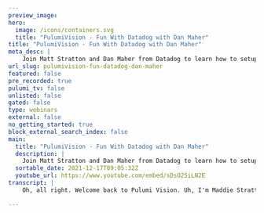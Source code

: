 ```yaml
---
preview_image:
hero:
  image: /icons/containers.svg
  title: "PulumiVision - Fun With Datadog with Dan Maher"
title: "PulumiVision - Fun With Datadog with Dan Maher"
meta_desc: |
    Join Matt Stratton and Dan Maher from Datadog to learn how to setup monitoring for any stack and any app
url_slug: pulumivision-fun-datadog-dan-maher
featured: false
pre_recorded: true
pulumi_tv: false
unlisted: false
gated: false
type: webinars
external: false
no_getting_started: true
block_external_search_index: false
main:
  title: "PulumiVision - Fun With Datadog with Dan Maher"
  description: |
    Join Matt Stratton and Dan Maher from Datadog to learn how to setup monitoring for any stack and any app
  sortable_date: 2021-12-17T09:05:32Z
  youtube_url: https://www.youtube.com/embed/sDsO25iLN2E
transcript: |
    Oh, all right. Welcome back to Pulumi Vision. Uh, I'm Maddie Stratton. I'm a staff developer advocate here at Pulumi. And, uh, I've got, you've got Dan, I do have Dan. I also have, you also have someone else. I don't see them. No, what I do have is I've got, um, ok. My, my Twitch uh, chat did not have the, the video muted somehow. So I was catching that in my ear because everybody knows I'm so good at, at Twitch. Um Not like you've ever streamed anything to Twitch before. Not like I've ever streamed. Make mistake. Yeah. Uh There we go. Ok. So that's muted. That's fine. Anyway, uh, what we're gonna be doing today here, uh, we're gonna be playing alone, playing around, playing around loud, playing a lounge, playing lounge with a little data dog and the, uh, and Pulumi. So as we kind of, before we kind of get into this a little bit before we jump into, into really getting into stuff, Dan, do you wanna maybe give like a little mini spiel about data in case people don't know what it is? I never heard of that for sure. For sure. Well, hi. Hi, Twitch and youtube and Pulumi fans. My name is Dan. I'm an engineer on the community team at Data Dog. Uh So what is Data Dog? Uh Well, like a couple of four years back when I first joined Data Dog, it was relatively straightforward, could like sort of like put one slide up and be like data dog is a metric segregation platform or something like this, right? Uh It was really simple, right? And now I was like, OK, hold on, let me read to you from the saga of my people, right? So basically what it is is it's an observable platform and it's got a ton of products inside it. So we've got like, you know, all the good monitoring and, you know, alerting and like, you know, metrics and dashboards and all that stuff you're probably used to, right? Like we've got all that, that's fine. And then we've also got like a big logs product, right? So like aggregating all your logs, it's got a crock parser built right into it. It's super good. We rub a little machine learning on there, don't worry about it. And we got some synthetics, we got some real user monitoring. Uh We've got a whole network component now and there's a whole bunch of stuff too. Uh But at the end of the day again, it's an observable platform. Uh it's api driven if you want it to be and that's a lot of what we're gonna be touching on today. Isn't that right? Matt? Yes. Uh all those things and what we're going to do, uh in addition to uh configuring some data, do stuff, we're gonna be doing it with Pulumi, which is uh infrastructure software. If Pulumi is new to you. Uh Welcome. Uh If Pulumi is not new to you, welcome. Anyway, welcome everybody, welcome to all of our friends uh who are joining us from all over the place. Uh But what we can do is we're gonna use uh a real programming language in this case today, we're gonna be using Go and that is specifically for my buddy engine who's always on my streams and saying, how come we don't write anything in go lang. And I'm like, here it is, this is very special for that. So we've got, we've got that going on. Um But you could write your Pulumi programs in, in typescript in any of the dot net languages or also in Python. We're gonna do it in today. And one of the fun things about uh using a uh a full programming language like that is we get, you know, fun things like conditionals and loops and packaging and all that fun stuff. So this is not a demo. OK? We don't have like kind of a slick prepared thing going on. So if that's what you're looking at, we actually have the opposite of that. We have the least like what is, what is the opposite of slick? I, that's a very good question. Rough. I guess. It's not rough. It's friction, friction like vica paper. Yes. Yes. This is very, it's a viscous demo. Yes. This, this stream is coarse grained sandpaper. But what I thought we would do is, um, poke around a little bit in, uh, the registry page for the data dog provider for Pulumi. Take a look at some of the API stuff we can do. Dan is a data dog expert. I'm not. And so he'll kind of you better. How long, how long have you been working at data dog, Dan, I'll give it my best try. You, you, you, you declined to answer the question. What I said. How long have you worked at David? Do? So let's talk about Pulumi some more. OK. Apparently this is sensitive information. No, no, no, I've been there four years now. Four years. Yeah. Awesome. Yeah, cool. Um Other other, I guess other fun fact, I might as well just jump into stuff because why not? Well, we'll, we'll start doing some tech in a minute, but I did promise Mert and merriment and amusement uh for this. So uh other other fun things if you uh care about this. So Dan is also, so, Frosty is also one of my co creators co-host of Devops party games, another Twitch stream. You can subscribe to Twitch dot TV slash Devops party games and we're actually doing uh a cool one this Saturday um for the Kubernetes contributor uh celebration, but that's not what we're here to talk about. We are here to talk about that. So, what I thought we would start is before we kind of dig into uh the code, we're gonna do a little exploring here. Um And I'm gonna take a look at what we're, we're starting with the um So if you, if you were to go to Oops, yeah. So the data web page, it's a web page. Look at that, right? So this is over on the Pulumi registry at Pulumi dot com slash registry. And if we look at data dog. So for all the thing about the registry, this is let's go back real quick. This is cool. This is like all the packages uh that we have published for all sorts of different things you might want to do like AWS or GCP or cnet's, et cetera. Um But in this case, we're gonna talk about data. It's kind of a one stop shop where you're gonna find the stuff that you need um to get. Um OK. So we do have a question on how to uh, well, we're gonna dig into this. The question came up in the chat. I don't know that we're gonna have the answer to this, but we will follow up. But so looking for examples on how integrate data dog and Pulumi lambda uh with Aws. So maybe after we dig in a little bit to this Dan, we'll, we'll see if we can think of some ideas. Uh I think that's a good question. I would. It's a great question. Yeah, we'll look into that. We'll check it out. Um, ok. But uh uh so we can kind of see, we have a little bit of an overview here here. Uh I have uh one thing uh that we don't have any how to guides written for Data dog. And one of the fun things about doing this with uh Dan is this is uh giving me some information. I'm gonna try to, to write, write a couple of these. So hopefully we'll have some of those. But in the meantime, just a couple of things, um they give a little, little example code. Uh I, I wanna walk through the installation because I've already done this part just so we're not gonna show it because some of this takes a while. So the first thing is data provider is just a package, right? And whatever programming language that you're using. So in this case, it's this go package. I've already done a go get Zoom in a bit. OK. Um Sure Jeremy, why not? There you go. How about that? Um Cool. OK. The um but so the trick is the other, the other thing that we did is I set up a trial data dog account. Uh and you can get a 14 day trial they did that right? Then 14 days you're on mute, Dan. Do you know if you press m it mutes? Go figure, I would have thought that that would make you louder, like more loud m for more. Uh Anyway, so you get a 14 day trial. Um But what, now there's a couple of different ways. So you have to tell Pulumi your Pulumi program when you're gonna run it, how to talk to data dog, right? API keys or like passwords. This is also why I'm not doing it live even though my 14 day trial is gonna be over in about a week. So like, I don't know how much you can do if you weren't able if I doxed uh my polo uh my data dog showing off API keys on stream is just bad form in general. It just, it just, it just makes you look like a Yeah. Yeah. You know, you can do better than that. So you can do it as an environment variable. Um But the other thing is that you can also store them as a configuration in your, in your Pulumi program that's encrypted and that's what I've done and I'll show you that in a minute. But so what I did is uh Dan helped me uh get set up with my data dog account. That being said most regular people do not need help from a developer advocate just to set up a data dog account. It's very easy to do for everyone else. I apparently, uh, did need hand holding, I guess. Maybe it was just because it was fun. Um, you're a special friend, Matt. I appreciate it. Yeah, I get, I get, I get the white glove, uh, Deverell treatment from data dog. Uh, data Dog. I got a Nintendo switch from Data Dog once. Uh, that's the best conference swag I ever get that, get that out for Reinvent, I guess. Right. Oh, no, no, it was at uh Devotes Philly, I think. Wow. Yeah, I wanted in a drawing. I wanted a drawing. Yeah. Yeah. Yeah, I remember the, the only other thing about the conferences. I do you know other, other fun conference swag story. Um So thought works always gives away at their booth like a really awesome Lego kit. They'll give away like a super awesome Lego kit. And then, but then the same raffle they'll give away like a handful of copies of uh Jez and Dave's book Continuous Delivery, which by the way, if you haven't read important book, you should read it. I read it. I own it also. I have won it from thought works six times because I always enter because I want the Lego and every time, not every time I've never won the LEGO but I will and, and I sort of, you know, the thought works, you know, everybody up, they'll be like, it's mad and then I'll give it to somebody and, you know, it's fine. Anyway, the important thing here is when I, when I, uh I obtained my API key and my app key from data dog, I stored them as secrets. Uh So they're encrypted and, uh then we're gonna kind of dig into the API docs and figure out what we want to do in the meantime though. Let's go back. I can look at some code, uh, and see what, what we're doing there. So if we go back and take a look, do a little walkthrough of my uh, um Bloomy program that I started. So I'll, I'll let you know what I've done so far. And the first thing is I have uh, already scaffolded out my Pulumi program, you know. So if you're, if you're starting from scratch, you could say Pulumi New and then the language and it'll, it'll create the scaffolding, gets all the pieces and parts in there. I've also already done the go get to pull in the data dog provider. So if we take a look at this is the kind of anatomy of my Pulumi program. Uh It's a go program. So main dot go is our, is our entry point. Oh, by the way, this is fun because Dan and I are trying to figure out how to, how, uh like two minutes before the stream. I'm like, there's some way that I can stream vs code into a web browse. Let's totally alter the parameters of our entire development environment. Two minutes before we go live, I think that's probably the safest course of action that, that seems right and proper to me. Uh, so, ok, cool. And then, um, yeah, and then, uh, if we take a look at our kind of go mad, we'll see, you know, that it, uh, we're, uh, so this, uh, AWS SDK, this was from something I was messing around with earlier. Uh but we are bringing in the data dog and the SDK because when Dan and I were setting this up last week, it was like, well, I need to source this data from somewhere. I need to prepopulate it. Why don't I create a VM and register that, do all this stuff and that was just too much work. Um Now, the other thing is our Pulumi dot Yaml, we have to have some YAML because you can't DEV ops without YAML, it's critical. Um So the plumy ya ya, this is kind of dull. This is just like kind of the metadata about my overall plumy program. It has a name, dedo it. Uh they have the run time in this case, it's go and I am not clever at all. So we didn't give it a good name. Now, uh Pulumi has this idea of stacks and a stack is uh an instance of your program maybe with different configuration values, you might think about it as if your program is a dial. So the shape of the dial doesn't change, but maybe what you set the dial to might be different. So a stack is an and, and we start with our DEV stack and I've already, this is where I have put in my API key and my app key. This is not them, this is encrypted, right? So, uh so these are, this is all encrypted, but it's available to my Pulumi program and then I don't have to, to worry about environment variables and stuff. Um So just to sort of take a little gander of how this works. Uh If you've used Pulumi with other languages like typescript or Python, same idea just is just how go does import. So we're bringing in the data dog provider is data dog. We have good old plume here and everything's kind of running in our main function. And what I did is just a little bit of boilerplate just to sort of make sure everything looks right is creating a user in data doc. So Dan, what's the user? Why would I need a user? I already have a user, I have a log in. Yep. That's correct. Why might I want to do this? Well, no, but I mean at the end of the day, right? Like you have to be able to uh uh you have to be able to tell data dog kind of who created what? Right. There's this notion of attribution for actions within the context of data dog, right? So yes, you have an API key and that's sort of the table stakes for interacting with the API and that's, that's normal, right? But then in data dog inside of data dog, there's this notion of like, you know, accounts and, and, and also accountability to a certain degree, right? And that way you can sort of trace back well, who touched what, when, why so on and so forth. So here we're saying, you know, we, we, we, we're, we're declaring who is the user quote unquote or, or a user because I can have, you can have multiple users. Exactly. Right. Uh So you can attach a different actions to different users. And then that way when it's in data, do you're looking through your history who created the dashboard, who set up this monitor? Uh you know, if you're looking in the event stream and you're seeing these like Pulumi events that are firing off, uh that could be like assigned to a particular account. So it doesn't have to be a person, right? It could be a role account, for example, right? You could be talking about, you know, a team or, you know AAA part of the organization or a product team or something like that. Uh It's, it's pretty wide open, that's just the idea. Um Yeah, so we got a question uh which I think is interesting. Uh It said, how, how will this work if you're doing something like again, we're defining this in our infrastructures code. Um And, and, and just says you should I enter a tech user and make it configurable? Now, I think what you might do in this case again, because this is conditionals when I think about uh I would think about this similar to the way I've seen people use Pulumi to configure github, right? So maybe what you might want to do is you would have an infrastructure repot that has your Pulumi program that uh generates and, and configures data dog. And because what we could do is again, this case, I'm just pulling in strings, but I could loop over this user object and maybe pull it from a file, right? And so if I want to go ahead and add somebody, I can just do a pull request against the repo that puts in their name and email address and then when and then, and my Infra code could run inside of my C I CD and then go and do that. So this case, we're doing a lot of hard coding because we're just creating one user. Um But we could easily, I've again, sort of the thing where you're like, hey, I've got some new person. I want to do that. I also imagine data dog could be connected to some other source of truth other than your Infra code. So, you know, that might, this might not be your way. But and all this stuff. And then, you know, on the Infra side too, if this, this could clearly be tied into some sort of, uh, you know, back end where you're pulling in, you know, user data, you know, some sort of LDP translation at the end of the day, it's just code, right. So there's a lot of, you know, opportunities here to, to build what works for you. But I wanna wanna show here and the reason I sort of deleted what I had in there already and we're gonna do something a little more interesting in a minute. But this is just giving us a quick, a little bit of an illustration of kind of a very simple thing because creating user only has a few things. So uh one thing I want you to know. So um again, we're kind of bringing it in, we're saying it's of a type new user because we imported data dog. So that's, and uh there's a couple of different parameters that a user has. One is it needs an email. So, hey, welcome to everybody knowing my personal email now. But, you know, I'm sure you could have figured that out and, but also one of the uh properties of a user is a name. Now, you notice we got this type ahead. I started typing name like and, and, and Pulumi and VS code new. Um This is again, the beautiful part of using uh a real programming language here is there's no Pulumi if you go into my vs code extensions, there's no Pulumi extension happening here. This is just, this is all because these are methods, these are properties, these are all parts of that package. Uh and I did have to turn co-pilot off just to make sure that that was uh because Copilot actually works pretty well with bloomy. Um but it did, you know, so the name we know it's a string and we'll say it's Matt Stratton. Um And what does it? Uh-huh Nope, see now this is because it's not actually a string, it needs to be a Pulumi string because go, but again, if we wanted to know what the name, property proper, what these things do, um it's gonna tell us all, all of the stuff that we want. So it's just normal things and then out of curiosity, we might be like, so I could actually set it to be disabled, maybe, maybe I want to create a user that is not enabled. Um I don't want to do that. Now, what will happen is um so this is gonna go ahead and create that user. And what I'm also gonna do is it might be interesting. So Pulumi has this notion of, of imports and exports, right? So uh resources can uh take imports, they take things that come in like like the, the uh the email, you know, all of this, but then also exports things and one of the exports of the user object or the user resource is the ID, right? That's the user id, that, that data dog knows it as and we can do fun things with exports. We can pass them around to other Pulumi programs to or to other stacks in the same Pulumi program or we can also just export them out like to the cli which is what I'm gonna do here. So I'm exporting out basically a variable, I'm exporting out a value called user ID. And it's gonna be whatever the idea is of this thing here and that'll give me the access to that. So if we were to go ahead now and say we're gonna run our Pulumi program, which is we say Pulumi up and what Pulumi Up is gonna do is the first thing is it's gonna do a preview. It's gonna say if, if I run it's gonna, it's gonna sort of uh evaluate the program and make sure that, you know, I don't have any bad code or at least not glaringly bad code. It's gonna judge you a little it, right. I mean, it's gonna judge me a little bit but it won't necessarily catch everything. Uh which is why we write tests. Uh And it's gonna tell me, hey, if, if you run this update right now, here's what's gonna happen. And in this case, it's going to create the stack because uh while a stack was defined it hasn't been created out on the Pulumi side and it's gonna create this, this user. And if I were to go into details, it's gonna actually be very specific about what it's gonna do. So we're gonna see, you know, it's, this is the urn this is all, you know, the information disabled is false. Set user invitation is true because some of these are default values, right? So I know exactly what it's gonna do. And if I say sure, go ahead and run that, it's gonna reach out to uh data, run through the API and in just a minute, I'm actually gonna have an email sitting in my inbox inviting me to join this organization. I really like that. It adds to the defaults as well, right? Because it's one thing to be like, OK, I I know what the properties are of, you know, of this particular object or whatever, right? And I know I wanna set them, but it's totally possible that there's gonna be stuff that's happening as a result of defaults that I didn't expect. And so this is gonna pop out and go like this is literally everything that's going to happen. This is every option that's gonna be set, this is every value that's gonna get touched and it gives you an opportunity to be like, no, wait, that's a default that I didn't want or wait. I don't even know what that is. Stop. I need to, I need to look at that a little further. Um So, and what I did there while Dan was, was, was, was uh following up on that is again, I was able to get that stack output of user ID. So that's my, my user ID. And this case, not like the most interesting thing in the world unless I don't know, maybe it's interesting to you. But that way we, we were able to get that programmatically and then one final thing I want to talk about and then let's dig into doing some other cool stuff. Um When I talked about where this happened and you'll see there is this link that says View Live and this is on the Pulumi Service. So Pulumi needs some way to understand the state of your infrastructure because you're telling Pulumi for my stuff. I want my stuff to look like this, right? So Pulumi kind of has to know what it looks like or what it doesn't look like and oh, sorry, good call. Let's Yeah, let me, let me get rid of that. Uh We don't, we don't need to have that anymore. There you go. Oh, now it's hidden behind my name. Let's hit, enter again, man. You're good. There you go. Yeah. Nice. Hey, look, there it is. Uh streaming is hard. Um OK. Anyway, thanks, thanks Paul. You got there. Yeah. Um Anyhoo, the uh you have to have somewhere to store the state and there's a bunch of. And you can, if you, if you go to, you know, Pulumi, if you go to our docks, there's a bunch of stuff that will be more in depth, but just to know you can store it in all sorts of different, what we call them back ends. If you want to stick it in blob, storage on Azure, you can put it in S3 bucket, you could store it locally if you want. Really, the easiest way is to use the Pulumi service, which is free for individuals. That's our sass. And so what has happening there is when it's running out and blah, blah, blah, that's happening. Cool. Let's um we're gonna flip over and look at the Api Docs again and I wanna, you know, maybe, maybe and even actually before we do that, um What is wrong with me? That's a really good question. Don't say anything, Jeremy. I mean, I didn't wanna say the window is that we kind of were all asking which? Oh, it's this one. Here we go. OK. See this is where if we were on like a different twitch that we often are, are on together where I would just have to like talk about the upcoming game or like, you know, put in some Devops related joke or something you could do that. Is that OK? Ok. Commentator? Hey, let's, let's, let's do it, let's do a little data. Let's uh just take a look at a couple of things here. So uh this is, this is why Zoom in and Matt two men. There we go. Zoomed in. OK. Um So this is, this is data dog. I am 33% done setting up. I got news for you. That's about as far as I go. Um We have one host uh going in. Do we want to take a minute before we go configure? I think what we were gonna do was maybe configure a monitor. But should we talk about like what a monitor would be and maybe look at one and then make one by hand. Yeah, that sounds reasonable. Yeah, I mean, I mean, to be honest, Dan. Dan knows more about my see data than I do because he gave me some darker thing to run to make it happen. So, yeah, so fun fact. That's, that's just, that's just you Id Jen. Uh Right. It's all good. Uh rolls off the tongue though. Hey, then 6 50. But uh so yeah, so let's go take a look. Obviously you can see here there's a lot of stuff along uh the column on the left hand side. And as I mentioned earlier, this is all sort of the different things that are in there. I didn't even talk about all of them, right? I didn't even mention C I CD, I didn't even mention A PM like there's a whole bunch of good stuff in there, right? And uh you know, we take, I mean, we have to be on a full day long stream just to sort of dive into all this stuff. Ain't nobody got that kind of time. So we thought, what can we kind of show off that's gonna be relevant to a fairly broader group of people that's not gonna require a ton of a priori knowledge to, to get value out of. And the one thing that everybody I think can relate to is when something goes wrong, a computer tells you about it, right? So that's what a monitor is. So let's go take a look at that. Uh You can either see other things under the monitors menu there though. There's like, you know, stuff dealing with uh SL OS and stuff dealing with incidents, like there's a whole incident management product built in there, there's an slo product that's built in there. So, you know, stuff we could look at later maybe, but we'll talk about, you know, monitors. So a default installation uh out of the box data dog, you get one monitor and that's uh your NTP monitor. And what that is is making sure that every machine or well for values of machine everywhere that the agent is running this little go program that, you know, collects some system data, right, and feeds up data dog and it's got stats D built in and a little Python parser and stuff wherever that's running. It's making sure that, that the clock sync for that machine. And I'm putting this in big old quotes, right? Because what does that word even mean? Now that machine uh doesn't have too much skew. Uh I've said it before and I'll say again on, on stage and on camera, uh accurately, measuring time is the single most important thing you can do as a computer engineer. Right? It's nothing else will work if, if time isn't being measured, at least somewhat accurately, right? So that's why we, we put that out of the box. We say this has to go and we have to have this alert because if, if that doesn't work, then it doesn't matter what the hell else you do, right. That's right. So you can see here that this is what we call a custom check. It's a custom check because it's a check that was generated, right? And if we scroll up a little bit more, we can actually see uh you know, we see the ID that was created in this case, it was an internal ID. So boom, right? When it was created, it was created by us for you. Normally, it would have, for example, that uh user that was created earlier. Uh when Matt showed the Pulumi code or the the go code that was calling uh you know, plumy functions, right? And here we also see that there's a query. So you can actually see the query. Now, this is gonna be important for us uh in a moment to actually be able to see the, the raw query. There's a little message describing what it does. This is all configurable by uh the practitioner, right, either directly in the web interface or, you know, via some sort of uh infrastructure as go mechanism, for example, right? And it's, it's marked down so you can do all the stuff in there, you can boilers, you can import dashboards, you can keep it live. It's actually really cool. Uh And if we scroll down, you can just see that the history of it, it's all green because we've got our clock synced, right? Which is really nice and then whatever kind of events uh and Watchdog is just our basically anomaly detector. So if we had like 1000 hosts and one of them was off, Watchdog would tell us, for example. Cool. All right. So let's, let's make a, an interesting monitor or monitor with our very exciting Docker Complex. Um So we have this, this app that's been running for sort of the last few days on my other laptop in, in a Docker container, generating fake traffic and reporting to data dog. So uh and the reason I, I don't know this app, but this is also what that, that Dan does demos with. So you might know a good monitor to pick, you'd think that. Ok. Well, should we just make one up? Right. So what do we do? So we let's, we're gonna, let's do, let's create a monitor by, by hand. Exactly. That's the first thing we'll do is just to show kind of what the manual process there looks like and kind of walk through it. So, right from there you could see there's a new, a new monitor. We click on that and there's a bunch of different sort of monitor types, as you can imagine. Right. This isn't, you know, or whatever where it's just like, I don't know. Is it up, is it down? Right? Although we do have an up down, that's the host check, right? There's metrics, anomaly checks, it's forecasting and network checks, rum all, all sorts of stuff and the one at the very bottom, which I don't think we're gonna look at. But I think it's important to notice you can, you can import them directly from Jason. So it means if you've got like, if you know, you're migrating monitors over from another project or something like that and you literally just dump them out as Json and reimport them doing that by hand, you do it once to see how it works and then use automation. All right. So to give you a little hint here that everything that we're about to look at, right is, is at the end of the day, it's just code, it's just configuration, it's, it's in many cases just Json that we can spit out. And once you have a Json Blob you can do a lot with it, right. So here, for example, uh a, a very, very simple one would be a host check, right? So we checked to see if one of our host is reporting. So, uh you can, you know, look at the host doctor or desktop is the only one that's really important uh Because it's the only one that's running. So. Right. Uh That's the check, you know, you can check for individual hosts, you can check for clusters or values of, right? And there's a whole sort of, you know, way of thinking about machines and how they work together, right? And then if you're checking for clusters, they could be broken down by groups. We're not doing that. Uh notify if data is missing for more than two minutes because the host could be up. But if it's not reporting, that's a different problem, you probably want to know about that. By the way, you can't notify me yet because I did not accept the invitation to. That's why, that's why you're only seeing um the, the name that Jeremy has decided he's referring to now 96 decade. But right. Uh and that there are, there are situations where you're gonna have hosts that go down and they go down in ways you expect um and you expect them to come back up later and you can just go, look, it's gonna go down. I know it's gonna go down, it goes down freaking every night. I don't care, you know what I mean? Just let it come back on its own, you know what I mean? Um And then here's the, the part where I said that you could sort of just write kind of whatever you want. So, you know, you have to give it a name where it says example, monitor name, that's actually super important. Uh You don't have to put anything in the message, but you do have to give it a name and uh I like you too, Maddie. That's nice. Uh And then here it's, you know, as you can see it, it sort of looks like a, a slack tool bar, right? Uh It's because it's got a markdown ish thing going on in there. Um You could put links to your run books or you could put images, you know, some sort of a doge meme, something like that, right? Uh At your tags on there, get a priority, et cetera, et cetera. This is all stuff that would make more sense if we had a much larger environment with a lot more stuff set up, right? Um Oh Yeah, yeah, we gotta get in on that. Definitely gotta get on that cake action 100%. Yeah. And then, so here we could give it a save, right? And then look at that. We have a monitor. So uh not that exciting host up down. Should it look? Right? But we understand the concepts of a monitor that we wanted. Exactly. Exactly. So if we scroll down to the bottom of this page, we see here something called export monitor. Well, I want to take a look on that. We click export monitor. Boom. What do we get? What do we get? Oh Yeah. Yeah. Look at that. I thought maybe it was popping up where you can see. Yeah. So that's a Jason Blob and here we go. OK. Great. Right. I can take and I can, I can copy pasta this somewhere and then they can munge it and do whatever needs to be done. And, and that's ultimately probably what we'll end up doing to a certain degree the first time around. But spoilers, you wouldn't do this in production. What you would do is you would just do this programmatically if you needed to. Right. You just hit up the API and go give me this Jason Blob and it would feed it back to you. Right. The other thing that we're gonna do is is the information that's in here. We're going to add that to the resource to the monitor resource that we create. So like to know what the query is and stuff when we do this in Pulumi. So I'm gonna just sort of keep this here now. Um we'll, we'll change a couple of things so it'll create a new monitor that's basically the same, but we'll give it a different name and stuff. So let's take a, should we take a look at uh how to hit it with the A P? OK? So if we take a look at the api docs here for the data do provider, this is a monitor. OK? So, and, and you can see we've got the docs and, and all the different languages, you know, to sort of see how some example, usage and typescript Python we're in go. So this should, so if we look at our example, this should look fairly similar to the output that was in that Jason, it's not in J sign, but these are the types of parameters, these types of properties that a monitor has. And if we were to take a look, these are with those properties. So we, you know, it has a message, right? Which is that whole thing about giving me cake, which has maybe boiler plate for every alert really, it really should be, right? And then we have this query, right? And then, so the um the query again, we can, we can pull from that. We have the type and then, and again, all these that are asterisk are, are gonna be required. So let's take a look and I'm gonna flip back over to uh my VS code and we're gonna create ourselves, um we're gonna create ourselves a monitor. OK? So we have our user, nobody cares, but that's fine. So let's go ahead now. And um we are gonna create a new monitor now because this is go if I were to do something like this because this is go because needlessly can't see it. Oh So you can't see what I'm doing. Um It's gonna complain because I'm giving the object a name, I'm giving this thing a name that I'm never gonna use the reason. So it be so we can uh instead we can just say we're creating a monitor but the object doesn't actually need a name. OK? So this is a data dog. Um and it's a new monitor. OK? And then that's in the context. We're gonna call it uh e dog because he's listening. Uh And then we're gonna give it the uh beta dog monitor. Oops monitor. That's why I can't spell there we go. Their dog monitor arcs. I'm trying to figure out what's um what does it not? Oh, there we go. So chairs like monitor and I'm like you can't stop Jer. I can only hope to contain him. Yeah. OK. So, so first we want, we can send an escalation message. So we're gonna say this is gonna be a Pulumi done string and it's gonna be Jeremy wake up. OK? You would probably give it something like message to page duty or something like that, right? OK. Include tags. Now, uh I don't think we were using tags. No, in ours before. So, so we're gonna not do that. We don't need that. That's not required. But what I'm ok, I'm sort of looking at what we had. So we had it, it needs a name. Um, now that name that we gave it was, um, uh, was, this is the name of the object is Jere dog? But then the actual name, like the title of the thing, if you will, this is the title is Jere Dog is less cool. So, so while Betty typing that out, we know we mentioned that we don't have any, uh any tags which uh is, is not like what we're doing here. We're just messing around and, you know, whatever, I'm drinking wine and we're having a good time. But in the real world, you're probably still drinking wine and having a good time, but you're also adding tags, right? You, you, you, you really should be tagging your stuff. Uh You're getting a bunch of tags for free. Basically, if you're, you know, deploy to sort of a cloud infrastructure, your cloud provider is gonna have like, look, here's tags, like here's what region you're in or, you know, stuff like this and that's normal. And then if you have been using any sort of infrastructures code platform for, you know, more than a few minutes you've encountered this idea of tags and you thought like, oh, I don't know, maybe I wanted to play like, what is, what is the name of the app or something? Right? So in, in data dog and it's a little bit specific to data dog. We have this thing called unified service tagging. And there's three tags which are reserved in this model. And that's N environment service service and version, right? So these three are like reserved words. So if you think to yourself, I'm, I like the word version or I like the word service and I've already got my own definition for what these things are. Uh and, and data do those, those three are reserved and they're reserved because as I said, they're part of this unified service tagging model that glues basically the entire product spectrum together. So if you are like deploying your stuff and you have no other tags at all except these three, all of a sudden it unlocks a whole bunch of doors in data do where, where you know, you like all of your logs are suddenly connected to all of your traces, which are suddenly all connected to your, you know, events which are suddenly all connected to your metrics and it works fairly well on the box, which is actually pretty cool. Uh But again, you know, those are three reserved words. Uh So hopefully you're not already using them. So I wanna uh address something. So uh 10 wit brought up and he said, but, but, but Pulumi auto naming. So remember I said that this uh this object, this monitor we're creating it within Pulumi is, is its, its monitor is gonna be named So the actual monitor object wise is gonna be called ja dog with an identifier after it. Ok. So that's to help us uh not have um excuse me, uh name space collisions of stuff. So that's, but it's uh and, and the way it works in data dog will be interesting, we'll have to look at the details of, of how this comes in, we can override that. But the name of the monitor is really more of just a string, right? That doesn't actually even have to be unique probably within data dog, the name value, right? It name. No. Yeah, no, no. Yeah, no, it doesn't have to be like name here is, is just attached to the it's more of a tidy up, it's, it's the name of the object, right? Well, which is well instantiation of ultimately, right? Because this is code that we're talking about here, right? So like, you know, each instantiation is going to be treated as its own, you know, you know, its own thing, right? Um So that doesn't have to be unique in that context just becomes a property of, of the object. Yeah. OK. Uh Let's see, I'm looking at a couple of other things that we set. Notify audit is uh false. We didn't. What does that actually mean though? Um Yeah, I'm sorry, what was not? I was busy talking to Jerry, not what's going on. Notify audit, notify audit. I assume that's some other data dog feature. It is another data, dog feature and uh you put me on the spot. I, I could guess what that is for but I don't wanna bull bullshit on stream. That's totally fine. Um Let's see, we also OK, but it was, I know I saw that in the, in the, in the Jason so we wanted to do it, let's do, but we definitely need the query. So this one we're gonna cheat and we're gonna copy. I'm just gonna look that up for you while you're typing out because now I'm curious because there's so there's this thing, there's this idea of like for example, audit events like SLL audit events, right? And I'm wondering if it's connected to that. It's just that, that string in this context. It's a raw, it's a like a property string and I'm not sure exactly what you're referring to. So I'm just gonna look it up. I am gonna go back here because I don't want this in the Jason. Um Oh man Dead Air. No, I know. What was the Yeah. Yeah. Yeah. And I was trying to find, I thought I saw something in data dog that besides just dumping out the Jason that it would just give me the query. Not in Jason because Oh yeah. Yeah, you can see that. Why don't I? Well, it shouldn't matter. This is still, this should still be right. So it's, it's rated that uh when you look in the data interface, you can actually see the query rate in the page but without the string interpret interpolation Interpol. Yeah. Yeah. Yeah, that's why I wanted to win. Oh, there it is. I found it. Um but I still think I need it because uh this is inside a Pulumi string. So that's because there's because there's strings in that. OK. Uh Looking at a couple other things that we might want to add to here, we have our query. Oops trying to and we need to type, OK? And this was a recall correctly. Uh You know, it's funny if you search for data, do notify, audit. The second link is the Ploy docks. Oh, there you go. So, you know what? It's funny, I um I'm not 100% sure what that, what that property is referring to. It could refer to a couple of different things. So I'm gonna make a note of that because now I'm actually quite curious uh suffice it to say I'm pretty familiar with our, with our monitors, right? As recover access to administrator. Uh So whatever it is, it's, it's obscure. Uh I wouldn't worry about it. Ok. So let's see here. Um Again, if we look at our docs really, the only required are the message, we have a message, right? The name, it has a name, it has a query and it has a type. So that should get us everywhere we need to go. Uh for this monitor. So um I'd say let's go ahead and run our Pulumi program and then we'll go take a, take a quick look at back at data dog. Um and see if it, it did what it was supposed to do. So as before this is gonna give us uh like an opportunity to review. Oh, something's oh, you've been judged. Post monitors must, ok? Uh Host monitors must notify and no data. OK? So we have to set the um we have to set uh not notify no data to false. So notify no data. I mean we have to set it to something. I'm gonna set it to false because I don't give a shit. But this is also why we have oh no, but it says host must notify on no data. So you have to set it to true. Oh oh I bet you that that would make a lot of sense because I bet you false is the the default. You're much better at reading things than I am man. The last field. OK? Wait, what is it not like? So, so this is all valid. So this is data dog is basically data dog's api is going and saying you're trying to make a monitor, Maddie and you're doing a really bad job of it. So that's actually OK. So now it's telling us, OK, last field should be larger or equal to max threshold defined and monitor options. So uh I'm gonna actually go back and just make these the way that they were and I, I was just making them up but the ones that were, we had warning, ok. If, if I, if I recall correctly, in fact, those are all like one, in fact. Right. They were, they were, I was, I was, I was just fussing around because it's pretty, right. Like, either the host is up or it's not. Right. There's not really like different, right? OK. You know why? Because in, in the sample docs, it's not a host monitor, it's a metrics monitor. So, exactly. OK. So let's take a look here. Let's look at our details. OK? It's gonna have a name, right? Um It has a urn. So I think so. What I think uh OK. Can you share the links? Uh Let me, let me show you what I'm, that's a good, good point. Um So as far as that is grabbing the links that you can see that quarry line there was pulled directly from the, you know, from the Jason, right? So it's got the, you know, interpolation uh built into it, which is those slashes to say, don't interpret this, you know, this is part of the string, it's not part of, of the Jason. Uh I'm very curious to see what will happen when you run this. Yeah, because I think that's what I was just thinking because I think it should be. Um Yeah, I don't know why does, why does it even want those, you know, that it should actually be like this probably, we probably don't need it. Right. Well, wherever there's, wherever there's quotes. Well, see that's the thing because there are, but I'm passing a but we, we needed it for, to, for that to be able to work inside of Pulumi. Um, and our example actually doesn't have any, um, doesn't have any values that would, would have quotes in. Well, no, but look at that first one, right? Data agent, data dog agent up, it should, it shouldn't have needed but no, but data dog agent up in this case is, is a metric group that you're iterating over. There's not no such a thing as data do agent up over. That's not a metric, right? Yeah. So in that case, you actually do need to. Well, let's see what happens. Yeah, I have never tried to do this with go. So I mean the worst that will happen is is it won't work like we expect and that work, right? Like it's not a big deal. Um Oh, thank you, Jacob. Jacob says data dog and ploy is too. OK. So it seems to be first to you man. Yeah. OK. Let's uh let's uh flip on over, let's see how we did um monitors wanna share your screen there buddy. Uh Yeah, I had to turn it back on. I hate this thing. You go. What do we have? Hey, and I presume no data because it's, I mean, you know, it's, it's got actually we haven't given it any time, you know, you know, the whole thing about stats is that you need more than one data point. OK. And look, OK, the query query looks like, look actually quite good. And as you can see here, right? It was amit as an event. This is, this is actually really cool light just turned off. It was weird. So this is actually really neat because it was emitted as uh as an event, right? So when Pulumi was like, hey, we're going to do a thing, right? Um And it, because it was using the data that I api it registered that as an event and you think to yourself, well, yeah, it's like an event but the thing is, is events is its own sort of mechanism inside of data. Do you can go and see like event streams, right? Like, you know, of what's happening with the infrastructure and then you can actually make monitors on events. So say, for example, you did a plume run to deploy a new stack, you could actually have a monitor fire off on that. You could actually have, for example, dashboards where you're tracking certain, you know, metrics against certain events, right? So you could go like, OK, we've, we've, we've plu me up a stack uh because we're doing like some, you know, I don't know, canary deployments maybe testing and we actually want to know exactly when that happened versus ok. Are the numbers going up or are the numbers going down, for example? Right. Uh So, you know, that's cool. So, uh I I do need to point this out. So this is the data dog Pulumi provider. Uh Is it now there's just one of the confusions about Pulumi sometimes is sometimes people think Pulumi runs Terraform under the, under the hood, it doesn't, but our providers are built according to the schema, the api schema that's created by that terraform is already mapped. Um which means every now and again, there are a few little instances of the word terraform floating around. And as Kenwood pointed out, you can see that it actually says that the uh origin client was the Terraform provider. Um when it really came from Ploy, that's, that's one of the things I've been trying to figure out a better way to sort of handle, uh how we can can, can, can go from there. But a lot of that comes from the because that's coming from the, the hashi scheme of definition that they created. So really the real way to solve this is just to go write a native provider for data dog. Um And that you get right on that. Yeah, I'll get right on that. Um But it works perfectly perfectly fine. So, uh so if we wanted to sort of go back and just to kind of, I guess, prove a point because I sure do like proven points. Um If we were to go back in and say like, ok, you know what, this is actually not useful um to, to call it uh to call it Jeremy as you know, but maybe we might call it the uh this, this is called the make sure Jeremy does work there. So, oh Jeez Louis. Ok, there we go. Um So what I did there is I just changed this, right? I gave it a new name. So then if we were to go, this is just pretty straightforward item potency here. But if I run to plue me up now we're gonna see that it's gonna change the monitor and again, if we were to look at the details, we'll see what it diffed, right? It's gonna show us this is what's this? That's pretty cool. So I actually have not seen this before, Matt, right? Like when you were showing me a little bit, you know, beforehand like, oh this is what, you know, Pulumi and this is what it does and stuff like this. And I was like, oh yeah, like that works pretty cool. But I this is new for me. I hadn't seen this output uh you know, before and I, I like that. It actually shows you not only that something has changed, which is what we're seeing here, right? That there's an element here. We see that, that there's something has changed. But if you SRO down, we can actually see what it changed from into. That's really nice. It's very helpful, right? And then the other thing is again, if you were to go to this link here and I'm gonna pop over to my browser so you can see what you should just be able to click on it though. No, no, I wanted it to, it had to open in a specific browser window so that I could share it. Um So if I go and I share now, if we take a look at uh this stuff do do do do do do. So a lot of this is the stuff that we were seeing in the cli but this is my derogate stack. So we can see, remember there was the output that I kicked out. So I have that available here. But then um because this is a configuration value that is encrypted, I can't actually see it and this is metadata. Nobody cares about that. But here's sort of some of the fun stuff that, that you output there. Could you then use that output? Like is another step as another phase of it could be a whole other stack, right? And yeah, I could pass it, I can pass it to another stack uh to another program. So if you had some sort of deployment process where like one thing had to go before another thing could go, which is not an uncommon pattern. That would be a AAA possibility. Absolutely cool. Um We can see activity. So if we, so this was the preview that I just ran uh which it didn't do anything, but we're gonna see everything that we just saw in the console, right? We can see my diff we can see all that stuff. Uh Nobody needs to follow you on Twitter right now so we can have that. Uh And then this is uh so, yeah, well, no, I, so earlier. So uh you know, mentioned the resource graph. Now this is a very simple resource graph because we only have two resources. Um Although I'm, I'm curious if I have any projects that are that, let me, let me see. This is real quick as long as I'm poking around, as long as matts poking around the, you know, the resource graph, right? So it's, it's really simple and sometimes you have a really simple thing you think to yourself, like I, I don't understand the value proposition there. Uh And they can become much more complex and once they become much more complex you look at and you go, this is nonsense. I don't understand the value proposition there. So for anybody who's, you know, looking at the stream, much the stream is ever look at, you know, sort of these, these network maps or these, you know, very and you think to yourself, like, why is this useful? Like what possible information could I get from this? And, uh, I, I could tell you again, as, you know, someone who's had to step through a lot of code who's had to debug, you know, a lot of problem, a lot of problems. It, it's not so much that you're gonna be looking at this every day because you're not, you really, really aren't. What's really nice is really when you're trying to learn something, right? If you're encountering new stacks for the first time, you're counting new, you know, software the first time and you've got some sort of like, you know, visual code, uh uh you know, uh or code, you know, visualization tool and whatnot like that. So you see how things are connected, it becomes a really powerful learning tool. And I think that that is very interesting and everything that's a powerful learning tool can also be a powerful debugging tool. And it's cool that's built into Pulumi, right? Because you think to yourself, especially, you know, we, we I just brought up this idea of, you know, serialized deployments and one thing leading to another and how are these things connected? So you hit a button and you walk away for five minutes and you come back and it's on fire and data Aug is sending you alerts and you're like, why is this happening? Right? Go, you could take a look at that resource graph and actually sort of walk through the connections between these things and then go boom right there. You know, that's, that's actually quite powerful, right? It's, you know, we, we, you know, if, if you're, if you're a person who, who uh has the use of one or more eyes, uh being able to look at how things are connected can be uh a really powerful way to ingest complex data sets, right? Very true, very true. And uh yeah, in the chat just says, you know, explaining relationships between real resources to enterprise architects. So these resource graphs are really helpful for that kind of thing. Uh So we're coming up to our end here. Uh The last thing that I'm gonna do uh because I wanna clean up after myself, although I don't especially need to now because data dog is gonna clean up after me by turning off my account in a week and it's not like I pay per monitor or something, but to be clear that does not disappear, right? Like you've been around with stuff for like, you know, two weeks and uh you know, you, you, you, you're like, oh this is a project you kind of put it aside or you go on vacation or who knows what happens, right? Anything can happen, anything yourself. Oh no. All that work that I did in my sandbox account, it's gone. Uh It's not gone. It is, it is all still there. It stays there for a good long time. We can fire that back up for you whenever you want. That's fair. Yeah, maybe another way to put it is I don't really care about cleaning up because it's not like y'all have my credit card number, that's fair enough. So it's ok. Um, but I have to get rid of this, you know. That's true. You actually probably do. Uh, so if I say Pulumi destroy, what this is gonna do is it's gonna say any of the resources that were created by uh this Pulumi program, it's going to get rid of them. So we can see. It says it's got three things to delete. It's gonna delete Jar dog. It's too bad. Jeremy's not on anymore because I, they had an amazing troll to say I've always wanted to be able to delete Jeremy. Um It's gonna delete that, that user that we created. It should be Pulumi Smash. I might, I might alias Pulumi Smash to uh Pulumi destroy Dash. Y I do. Uh I did use to have Pulumi YOLO alias to Pulumi up Dash Y but uh Pulumi Chomp. Yeah. All right. So we're gonna go ahead and delete these three things. It's gonna get rid of the stack. But what it's not gonna get rid of is that monitor that we created by hand? Because Pulumi didn't do that, right. So that's still there. And then if I want to just say, you know what I am completely done with everything, uh I don't even want the, so it says like it says a history and configuration is still here. So if I were to go, even though I deleted those resources, if I go back into the console, I can still see all of that stuff. But if I'm like, you know what this is? Just Dunzo, MC Dunzo, I can go ahead and delete the slack. The stack can't delete slack sometimes you want to now. Pulumi destroy. No, like for real though. Um Anyway, cool. Uh By the way, if you like uh doing go stuff with Pulumi, may I invite you to tune in same time next week? Uh My colleague, Roode David Flanagan is gonna be joining me. I don't know exactly what we're gonna do but because it's David uh clearly we are gonna be talking about go and it's gonna probably be more nerdy and more technical than any of the streams I've done because again, it's raw code. Hi, Leila. Thank you for popping in uh just in time for uh for me and Dan Dan. Um where might people if people want to like learn more uh data dogs, other data dog streams or videos or like what's would you guys do? Streaming? Uh We No, probably we'll start next year. Ok. So you know what? Tune in next year, check out, check out, learn dot data dot HQ dot com. I posted the link on the Twitch there. Learn dot data dot HQ dot com. Uh that's our whole like self directed learning center. You can learn all about a whole bunch of stuff that's not even necessarily directly to a data dog. Like you're shooting Cotti, then take our monitoring cotis self directed learning course it's free. You'll learn a ton of stuff about kubernetes and also how to monitor it, right? Um So definitely go check that out learn dot data, I HQ dot com. Docs dot data do HQ dot com is written by our extremely competent uh documentation team. And every once in a while they let me review some of their documentation, which is really cool. It makes me feel important. Uh And then uh you know, just check out my, my Twitter feed, follow me on Twitter. Uh I do a lot of talks and a lot of streams and things like this. So, uh you know, hit me up if you want to talk shop. Uh Data dog's cool. But, you know, I'm also into things that aren't necessarily data dog like des and I really like geography and wine. So yeah, if you like those things HMU as the kids say, that's right. And until next time we will see you all on the

---
```

